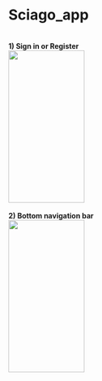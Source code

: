 # Sciago_app

<br>
<b>1) Sign in or Register </b>
<br>
<img height="300" src="https://i.imgur.com/JQwA3eC.jpg" width="150">
<br>
<br>
<b>2) Bottom navigation bar</b>
<br>
<img height="300" src="https://i.imgur.com/0qxzT0p.jpg" width="150">
<br>
